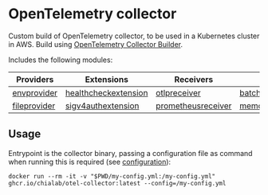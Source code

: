 # OpenTelemetry collector

Custom build of OpenTelemetry collector, to be used in a Kubernetes cluster in AWS. Build using [OpenTelemetry Collector Builder](https://github.com/open-telemetry/opentelemetry-collector/tree/main/cmd/builder).

Includes the following modules:

| Providers                                                                                                          | Extensions                                                                                                                         | Receivers                                                                                                                      | Processors                                                                                                                      | Exporters                                                                                                                                           |
|--------------------------------------------------------------------------------------------------------------------|------------------------------------------------------------------------------------------------------------------------------------|--------------------------------------------------------------------------------------------------------------------------------|---------------------------------------------------------------------------------------------------------------------------------|-----------------------------------------------------------------------------------------------------------------------------------------------------|
| [envprovider](https://github.com/open-telemetry/opentelemetry-collector/tree/main/confmap/provider/envprovider)    | [healthcheckextension](https://github.com/open-telemetry/opentelemetry-collector-contrib/tree/main/extension/healthcheckextension) | [otlpreceiver](https://github.com/open-telemetry/opentelemetry-collector/tree/main/receiver/otlpreceiver)                      | [batchprocessor](https://github.com/open-telemetry/opentelemetry-collector/tree/main/processor/batchprocessor)                  | [opensearchexporter](https://github.com/open-telemetry/opentelemetry-collector-contrib/tree/main/exporter/opensearchexporter)                       |
| [fileprovider](https://github.com/open-telemetry/opentelemetry-collector/tree/main/confmap/provider/fileprovider)  | [sigv4authextension](https://github.com/open-telemetry/opentelemetry-collector-contrib/tree/main/extension/sigv4authextension)     | [prometheusreceiver](https://github.com/open-telemetry/opentelemetry-collector-contrib/tree/main/receiver/prometheusreceiver)  | [memorylimiterprocessor](https://github.com/open-telemetry/opentelemetry-collector/tree/main/processor/memorylimiterprocessor)  | [prometheusremotewriteexporter](https://github.com/open-telemetry/opentelemetry-collector-contrib/tree/main/exporter/prometheusremotewriteexporter) |

## Usage

Entrypoint is the collector binary, passing a configuration file as command when running this is required (see [configuration](https://opentelemetry.io/docs/collector/configuration/)):
```
docker run --rm -it -v "$PWD/my-config.yml:/my-config.yml" ghcr.io/chialab/otel-collector:latest --config=/my-config.yml
```
